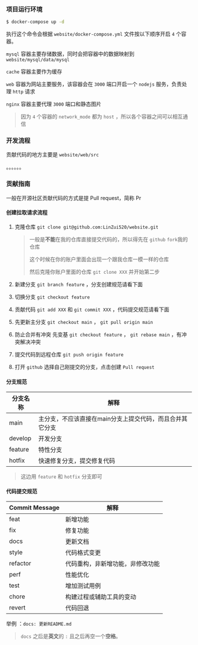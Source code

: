 ### 项目运行环境

```sh
$ docker-compose up -d
```

执行这个命令会根据 `website/docker-compose.yml` 文件按以下顺序开启 `4` 个容器。

`mysql` 容器主要存储数据，同时会把容器中的数据映射到 `website/mysql/data/mysql` 

`cache` 容器主要作为缓存

`web` 容器为网站主要服务，该容器会在 `3000` 端口开启一个 `nodejs` 服务，负责处理 `http` 请求

`nginx` 容器主要代理 `3000` 端口和静态图片

> 因为 `4` 个容器的 `network_mode` 都为 `host` ，所以各个容器之间可以相互通信



### 开发流程

贡献代码的地方主要是 `website/web/src`

。。。。。。



### 贡献指南

一般在开源社区贡献代码的方式是提 Pull request，简称 Pr

#### 创建拉取请求流程

1. 克隆仓库 `git clone git@github.com:LinZui520/website.git` 

   > 一般是**不能**在我的仓库直接提交代码的，所以得先在 `github` `fork`我的仓库
   >
   > 这个时候在你的账户里面会出现一个跟我仓库一模一样的仓库
   >
   > 然后克隆你账户里面的仓库 `git clone XXX` 并开始第二步

2. 新建分支 `git branch feature` ，分支创建规范请看下面

3. 切换分支 `git checkout feature`

4. 贡献代码 `git add XXX` 和 `git commit XXX` ，代码提交规范请看下面

5. 先更新主分支 `git checkout main` ， `git pull origin main` 

6. 防止合并有冲突 先变基 `git checkout feature` ， `git rebase main` ，有冲突解决冲突

7. 提交代码到远程仓库 `git push origin feature`

8. 打开 `github` 选择自己刚提交的分支，点击创建 `Pull request`



#### 分支规范

| 分支名称 | 解释                                                     |
| -------- | -------------------------------------------------------- |
| main     | 主分支，不应该直接在main分支上提交代码，而且合并其它分支 |
| develop  | 开发分支                                                 |
| feature  | 特性分支                                                 |
| hotfix   | 快速修复分支，提交修复代码                               |

> 这边用 `feature` 和 `hotfix` 分支即可



#### 代码提交规范

| Commit Message | 解释                             |
| -------------- | -------------------------------- |
| feat           | 新增功能                         |
| fix            | 修复功能                         |
| docs           | 更新文档                         |
| style          | 代码格式变更                     |
| refactor       | 代码重构，非新增功能，非修改功能 |
| perf           | 性能优化                         |
| test           | 增加测试用例                     |
| chore          | 构建过程或辅助工具的变动         |
| revert         | 代码回退                         |

举例 ：`docs: 更新README.md`

> `docs` 之后是**英文**的 `:` 且之后再空一个**空格**。
